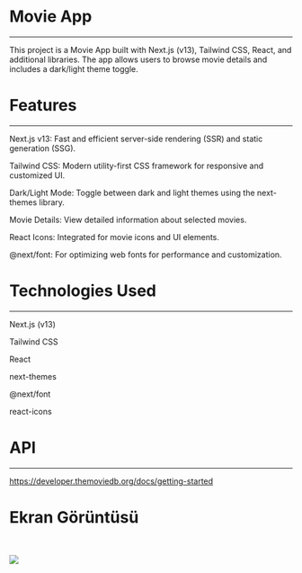 <h1> Movie App </h1>
<hr>
This project is a Movie App built with Next.js (v13), Tailwind CSS, React, and additional libraries. The app allows users to browse movie details and includes a dark/light theme toggle.<br>

<h1> Features </h1>
<hr>
Next.js v13: Fast and efficient server-side rendering (SSR) and static generation (SSG).<br>

Tailwind CSS: Modern utility-first CSS framework for responsive and customized UI.<br>

Dark/Light Mode: Toggle between dark and light themes using the next-themes library.<br>

Movie Details: View detailed information about selected movies.<br>

React Icons: Integrated for movie icons and UI elements.<br>

@next/font: For optimizing web fonts for performance and customization.<br>

<h1>Technologies Used </h1> 
<hr>

Next.js (v13) <br>

Tailwind CSS <br>

React <br>

next-themes <br>

@next/font <br>

react-icons <br>

<h1> API </h1> 
<hr>

https://developer.themoviedb.org/docs/getting-started

<h1>Ekran Görüntüsü </h1> <br>

![](public/Movie.gif)
